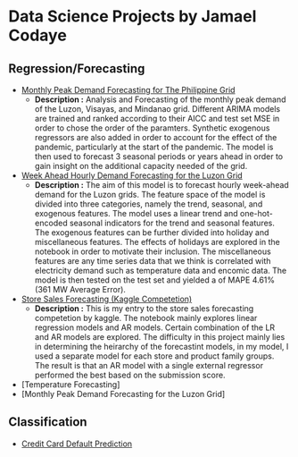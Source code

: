 # Data Science Projects by Jamael Codaye


## Regression/Forecasting
* [Monthly Peak Demand Forecasting for The Philippine Grid](https://github.com/Ma3ng/portfolio/blob/main/PHL_monthly_peak_demand_forecasting.ipynb)
  * **Description :** Analysis and Forecasting of the monthly peak demand of the Luzon, Visayas, and Mindanao grid. Different ARIMA models are trained and ranked according to their AICC and test set MSE in order to chose the order of the paramters. Synthetic exogenous regressors are also added in order to account for the effect of the pandemic, particularly at the start of the pandemic. The model is then used to forecast 3 seasonal periods or years ahead in order to gain insight on the additional capacity needed of the grid.
* [Week Ahead Hourly Demand Forecasting for the Luzon Grid](https://github.com/Ma3ng/portfolio/blob/main/Week_ahead_electricity_forecast.ipynb)
    * **Description :** The aim of this model is to forecast hourly week-ahead demand for the Luzon grids. The feature space of the model is divided into three categories, namely the trend, seasonal, and exogenous features. The model uses a linear trend and one-hot-encoded seasonal indicators for the trend and seasonal features. The exogenous features can be further divided into holiday and miscellaneous features. The effects of holidays are explored in the notebook in order to motivate their inclusion. The miscellaneous features are any time series data that we think is correlated with electricity demand such as temperature data and encomic data. The model is then tested on the test set and yielded a of MAPE 4.61% (361 MW Average Error).
* [Store Sales Forecasting (Kaggle Competetion)](https://github.com/Ma3ng/portfolio/blob/main/store-sales.ipynb)
    * **Description :** This is my entry to the store sales forecasting competetion by kaggle. The notebook mainly explores linear regression models and AR models. Certain combination of the LR and AR models are explored. The difficulty in this project mainly lies in determining the heirarchy of the forecastint models, in my model, I used a separate model for each store and product family groups. The result is that an AR model with a single external regressor performed the best based on the submission score.
* [Temperature Forecasting]
* [Monthly Peak Demand Forecasting for the Luzon Grid]
## Classification
* [Credit Card Default Prediction]()
